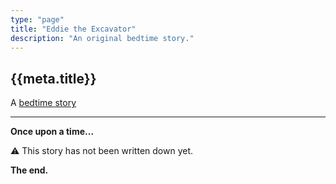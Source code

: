 ```yaml
---
type: "page"
title: "Eddie the Excavator"
description: "An original bedtime story."
---
```


## {{meta.title}}

A [bedtime story](/bedtime-stories)

---

**Once upon a time...**

:warning: This story has not been written down yet.

**The end.**